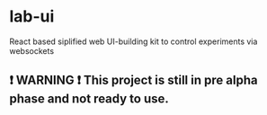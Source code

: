 # lab-ui

React based siplified web UI-building kit to control experiments via websockets

## :exclamation: WARNING :exclamation: This project is still in pre alpha phase and not ready to use.